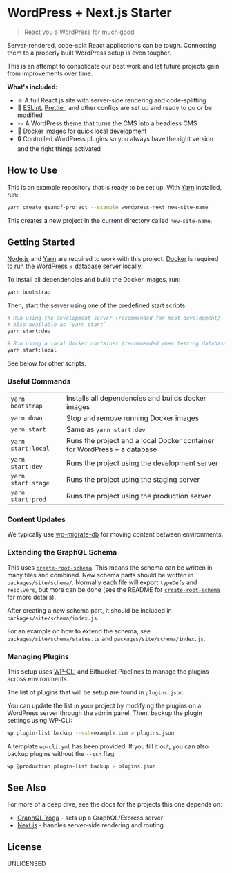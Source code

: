 # WordPress + Next.js Starter

> React you a WordPress for much good

Server-rendered, code-split React applications can be tough. Connecting them to a
properly built WordPress setup is even tougher.

This is an attempt to consolidate our best work and let future projects gain
from improvements over time.

**What's included:**

- :atom_symbol: A full React.js site with server-side rendering and
  code-splitting
- :green_heart: [ESLint], [Prettier], and other configs are set up and ready to
  go or be modified
- :wavy_dash: A WordPress theme that turns the CMS into a headless CMS
- :whale: Docker images for quick local development
- :lock: Controlled WordPress plugins so you always have the right version and
  the right things activated

## How to Use

This is an example repository that is ready to be set up. With [Yarn] installed,
run:

```bash
yarn create gsandf-project --example wordpress-next new-site-name
```

This creates a new project in the current directory called `new-site-name`.

## Getting Started

[Node.js] and [Yarn] are required to work with this project. [Docker] is
required to run the WordPress + database server locally.

To install all dependencies and build the Docker images, run:

```bash
yarn bootstrap
```

Then, start the server using one of the predefined start scripts:

```bash
# Run using the development server (recommended for most development)
# Also available as `yarn start`
yarn start:dev

# Run using a local Docker container (recommended when testing database changes)
yarn start:local
```

See below for other scripts.

### Useful Commands

|                    |                                                                          |
| ------------------ | ------------------------------------------------------------------------ |
| `yarn bootstrap`   | Installs all dependencies and builds docker images                       |
| `yarn down`        | Stop and remove running Docker images                                    |
| `yarn start`       | Same as `yarn start:dev`                                                 |
| `yarn start:local` | Runs the project and a local Docker container for WordPress + a database |
| `yarn start:dev`   | Runs the project using the development server                            |
| `yarn start:stage` | Runs the project using the staging server                                |
| `yarn start:prod`  | Runs the project using the production server                             |

### Content Updates

We typically use [wp-migrate-db] for moving content between environments.

### Extending the GraphQL Schema

This uses [`create-root-schema`]. This means the schema can be written in many
files and combined. New schema parts should be written in
`packages/site/schema/`. Normally each file will export `typeDefs` and
`resolvers`, but more can be done (see the README for [`create-root-schema`] for
more details).

After creating a new schema part, it should be included in `packages/site/schema/index.js`.

For an example on how to extend the schema, see `packages/site/schema/status.ts`
and `packages/site/schema/index.js`.

### Managing Plugins

This setup uses [WP-CLI] and Bitbucket Pipelines to manage the plugins across
environments.

The list of plugins that will be setup are found in `plugins.json`.

You can update the list in your project by modifying the plugins on a WordPress
server through the admin panel. Then, backup the plugin settings using WP-CLI:

```bash
wp plugin-list backup --ssh=example.com > plugins.json
```

A template `wp-cli.yml` has been provided. If you fill it out, you can also
backup plugins without the `--ssh` flag:

```bash
wp @production plugin-list backup > plugins.json
```

## See Also

For more of a deep dive, see the docs for the projects this one depends on:

- [GraphQL Yoga] - sets up a GraphQL/Express server
- [Next.js] - handles server-side rendering and routing

## License

UNLICENSED

[`create-root-schema`]: https://github.com/gsandf/create-root-schema
[docker]: https://www.docker.com/
[eslint]: https://eslint.org/
[graphql yoga]: https://github.com/prisma-labs/graphql-yoga
[next.js]: https://nextjs.org/
[node.js]: https://nodejs.org/
[prettier]: https://prettier.io/
[wp-cli]: https://wp-cli.org/
[wp-migrate-db]: https://wordpress.org/plugins/wp-migrate-db/
[yarn]: https://yarnpkg.com/en/docs/
